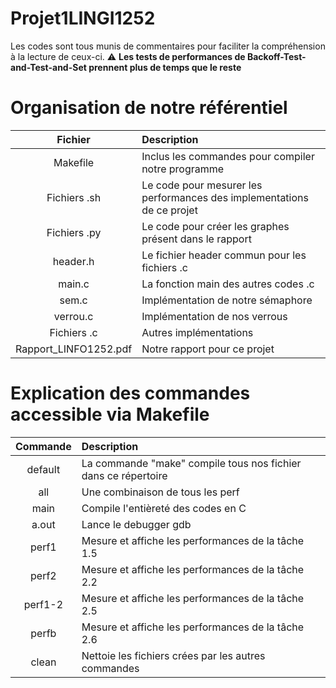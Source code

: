 # Projet1LINGI1252

Les codes sont tous munis de commentaires pour faciliter la compréhension à la lecture de ceux-ci.
:warning: **Les tests de performances de Backoff-Test-and-Test-and-Set prennent plus de temps que le reste**

# Organisation de notre référentiel
| Fichier | Description |
|  :---:  | :---         |
| Makefile | Inclus les commandes pour compiler notre programme |
| Fichiers .sh | Le code pour mesurer les performances des implementations de ce projet |
| Fichiers .py | Le code pour créer les graphes présent dans le rapport |
| header.h | Le fichier header commun pour les fichiers .c |
| main.c | La fonction main des autres codes .c |
| sem.c | Implémentation de notre sémaphore |
| verrou.c | Implémentation de nos verrous |
| Fichiers .c | Autres implémentations |
| Rapport_LINFO1252.pdf | Notre rapport pour ce projet |

# Explication des commandes accessible via Makefile
| Commande | Description |
|   :---:  | :---         |
| default | La commande "make" compile tous nos fichier dans ce répertoire |
| all | Une combinaison de tous les perf |
| main | Compile l'entièreté des codes en C |
| a.out | Lance le debugger gdb |
| perf1 | Mesure et affiche les performances de la tâche 1.5 |
| perf2 | Mesure et affiche les performances de la tâche 2.2 |
| perf1-2 | Mesure et affiche les performances de la tâche 2.5 |
| perfb | Mesure et affiche les performances de la tâche 2.6 |
| clean | Nettoie les fichiers crées par les autres commandes |
